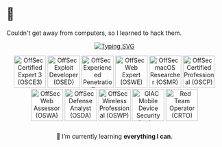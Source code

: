 # 👹

Couldn't get away from computers, so I learned to hack them.

<div align="center">
  
<a href="https://git.io/typing-svg"><img src="https://readme-typing-svg.demolab.com?font=Roboto&size=24&pause=1000&color=F79018&center=true&vCenter=true&width=435&lines=Xenorf;Pentester" alt="Typing SVG" /></a>

<a href="https://credentials.offsec.com/40933a4d-bafb-4a1d-b38c-63761dcedb07#acc.D2YRpKsA"><img src="https://api.accredible.com/v1/frontend/credential_website_embed_image/badge/88400384" alt="OffSec Certified Expert 3 (OSCE3)" title="OffSec Certified Expert 3 (OSCE3)" width="75"></a>
<a href="https://credentials.offsec.com/613f63ea-3434-4789-b9fe-90fb9770fc9d#acc.JRTc7Hm8"><img src="https://api.accredible.com/v1/frontend/credential_website_embed_image/badge/79633641" alt="OffSec Exploit Developer (OSED)" title="OffSec Exploit Developer (OSED)" width="75"></a>
<a href="https://credentials.offsec.com/6f74677c-ba46-4cbd-a6af-d3ea6f72da01#acc.uPR5ZkTf"><img src="https://api.accredible.com/v1/frontend/credential_website_embed_image/badge/83613477" alt="OffSec Experienced Penetration Tester (OSEP)" title="OffSec Experienced Penetration Tester (OSEP)" width="75"></a>
<a href="https://credentials.offsec.com/f0089912-b310-4e99-a98e-f85668250311#acc.ZdvnDNp6"><img src="https://api.accredible.com/v1/frontend/credential_website_embed_image/badge/88400383" alt="OffSec Web Expert (OSWE)" title="OffSec Web Expert (OSWE)" width="75"></a>
<a href="https://credentials.offsec.com/707cc6a9-b1c3-4ad4-9f37-d5fb64cada50#acc.Nt9Tq7pc"><img src="https://api.accredible.com/v1/frontend/credential_website_embed_image/badge/100527352" alt="OffSec macOS Researcher (OSMR)" title="OffSec macOS Researcher (OSMR)" width="75"></a>
<a href="https://credentials.offsec.com/771400a4-edc2-4e0c-8bfb-d8618ca62d80#acc.yAMt2Unj"><img src="https://api.accredible.com/v1/frontend/credential_website_embed_image/badge/75174819" alt="OffSec Certified Professional (OSCP)" title="OffSec Certified Professional (OSCP)" width="75"></a>
<a href="https://credentials.offsec.com/72d74693-bade-4e84-af67-759511196574#acc.DbIrWVe0"><img src="https://api.accredible.com/v1/frontend/credential_website_embed_image/badge/98591216" alt="OffSec Web Assessor (OSWA)" title="OffSec Web Assessor (OSWA)" width="75"></a>
<a href="https://credentials.offsec.com/8e53f770-83ec-4273-8ec8-3c63ae11c692#acc.x9UrNahH"><img src="https://api.accredible.com/v1/frontend/credential_website_embed_image/badge/99313640" alt="OffSec Defense Analyst (OSDA)" title="OffSec Defense Analyst (OSDA)" width="75"></a>
<a href="https://credentials.offsec.com/b5438400-b659-4d20-a64a-85f6e81b5d57#acc.SLb6Ojwn"><img src="https://api.accredible.com/v1/frontend/credential_website_embed_image/badge/94678446" alt="OffSec Wireless Professional (OSWP)" title="OffSec Wireless Professional (OSWP)" width="75"></a>
<a href="https://www.credly.com/earner/earned/badge/7fec93b7-2d57-4398-abff-3ae7d9becfe9"><img src="https://images.credly.com/images/ad10e50c-93f9-4a43-9bf2-6646d476703e/image.png" alt="GIAC Mobile Device Security Analyst (GMOB)" title="GIAC Mobile Device Security Analyst (GMOB)" width="75"></a>
<a href="https://api.eu.badgr.io/public/assertions/3QxPiMJuT6WV2Gr8pO1Bvg"><img src="https://media.eu.badgr.com/uploads/badges/assertion-3QxPiMJuT6WV2Gr8pO1Bvg.png" alt="Red Team Operator (CRTO)" title="Red Team Operator (CRTO)" width="75"></a>


<div style="padding: 10px;">
🌱 I’m currently learning <strong>everything I can</strong>.
</div>
</div>
